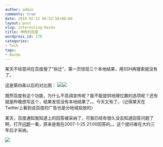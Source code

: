 ```yaml
---
author: admin
comments: true
date: 2010-02-22 06:52:58+00:00
layout: post
slug: interesting-baidu
title: 神奇的百度
wordpress_id: 170
categories:
- Tech
tags:
- Baidu
---
```


某天不经意间在百度搜了“拆迁”，第一页惊现三个本地结果，用SSH再搜索就没有了。

这是第四条以后的对比图：
[![](http://greenmoon55.com/wp-content/uploads/2010/02/20100222142910607.png)](http://greenmoon55.com/interesting-baidu/attachment/20100222142910607/)[![](http://greenmoon55.com/wp-content/uploads/2010/02/20100222142921345.png)](http://greenmoon55.com/interesting-baidu/attachment/20100222142921345/)

既然百度有这个功能，为什么不高调宣传呢？能不能提供地理位置的选项呢？还有就是昨晚想写这个，结果发现没有本地结果了。。今天又有了。（记得某天在Twitter上看到说百度的广告也是分地域投放的）

某天，百度通知我知道上的回答被采纳了，可我已经有很久没去知道回答问题了啊，打开[问题](http://zhidao.baidu.com/question/19012891.html)一看，原来是我在2007-1-25 21:00回答的。。这个提问者在大约三年后才采纳。

[![](http://greenmoon55.com/wp-content/uploads/2010/02/20100222145028502.png)](http://greenmoon55.com/interesting-baidu/attachment/20100222145028502/)

